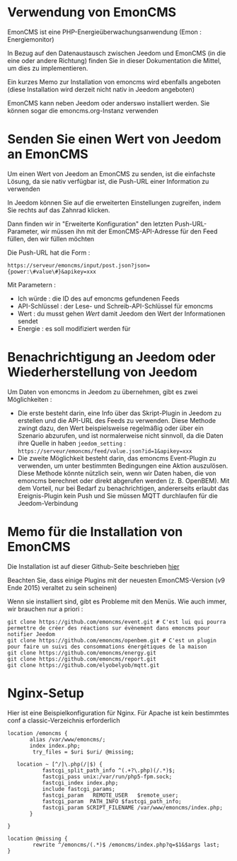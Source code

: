 # Verwendung von EmonCMS

EmonCMS ist eine PHP-Energieüberwachungsanwendung (Emon : Energiemonitor)

In Bezug auf den Datenaustausch zwischen Jeedom und EmonCMS (in die eine oder andere Richtung) finden Sie in dieser Dokumentation die Mittel, um dies zu implementieren.

Ein kurzes Memo zur Installation von emoncms wird ebenfalls angeboten (diese Installation wird derzeit nicht nativ in Jeedom angeboten)

EmonCMS kann neben Jeedom oder anderswo installiert werden. Sie können sogar die emoncms.org-Instanz verwenden

# Senden Sie einen Wert von Jeedom an EmonCMS

Um einen Wert von Jeedom an EmonCMS zu senden, ist die einfachste Lösung, da sie nativ verfügbar ist, die Push-URL einer Information zu verwenden

In Jeedom können Sie auf die erweiterten Einstellungen zugreifen, indem Sie rechts auf das Zahnrad klicken.

Dann finden wir in "Erweiterte Konfiguration" den letzten Push-URL-Parameter, wir müssen ihn mit der EmonCMS-API-Adresse für den Feed füllen, den wir füllen möchten

Die Push-URL hat die Form :

``https://serveur/emoncms/input/post.json?json={power:\#value\#}&apikey=xxx``

Mit Parametern :

-   Ich würde : die ID des auf emoncms gefundenen Feeds
-   API-Schlüssel : der Lese- und Schreib-API-Schlüssel für emoncms
-   Wert : du musst gehen *Wert* damit Jeedom den Wert der Informationen sendet
-   Energie : es soll modifiziert werden für

# Benachrichtigung an Jeedom oder Wiederherstellung von Jeedom

Um Daten von emoncms in Jeedom zu übernehmen, gibt es zwei Möglichkeiten :

-   Die erste besteht darin, eine Info über das Skript-Plugin in Jeedom zu erstellen und die API-URL des Feeds zu verwenden. Diese Methode zwingt dazu, den Wert beispielsweise regelmäßig oder über ein Szenario abzurufen, und ist normalerweise nicht sinnvoll, da die Daten ihre Quelle in haben ``jeedom_setting`` : ``https://serveur/emoncms/feed/value.json?id=1&apikey=xxx``
-   Die zweite Möglichkeit besteht darin, das emoncms Event-Plugin zu verwenden, um unter bestimmten Bedingungen eine Aktion auszulösen. Diese Methode könnte nützlich sein, wenn wir Daten haben, die von emoncms berechnet oder direkt abgerufen werden (z. B. OpenBEM). Mit dem Vorteil, nur bei Bedarf zu benachrichtigen, andererseits erlaubt das Ereignis-Plugin kein Push und Sie müssen MQTT durchlaufen für die Jeedom-Verbindung

# Memo für die Installation von EmonCMS

Die Installation ist auf dieser Github-Seite beschrieben [hier](https://github.com/emoncms/emoncms/blob/master/docs/LinuxInstall.md)

Beachten Sie, dass einige Plugins mit der neuesten EmonCMS-Version (v9 Ende 2015) veraltet zu sein scheinen)

Wenn sie installiert sind, gibt es Probleme mit den Menüs. Wie auch immer, wir brauchen nur a priori :

````
git clone https://github.com/emoncms/event.git # C'est lui qui pourra permettre de créer des réactions sur évènement dans emoncms pour notifier Jeedom
git clone https://github.com/emoncms/openbem.git # C'est un plugin pour faire un suivi des consommations énergétiques de la maison
git clone https://github.com/emoncms/energy.git
git clone https://github.com/emoncms/report.git
git clone https://github.com/elyobelyob/mqtt.git
````

# Nginx-Setup

Hier ist eine Beispielkonfiguration für Nginx. Für Apache ist kein bestimmtes conf a classic-Verzeichnis erforderlich

````
location /emoncms {
       alias /var/www/emoncms/;
       index index.php;
        try_files = $uri $uri/ @missing;

   location ~ [^/]\.php(/|$) {
           fastcgi_split_path_info ^(.+?\.php)(/.*)$;
           fastcgi_pass unix:/var/run/php5-fpm.sock;
           fastcgi_index index.php;
           include fastcgi_params;
           fastcgi_param   REMOTE_USER   $remote_user;
           fastcgi_param  PATH_INFO $fastcgi_path_info;
           fastcgi_param SCRIPT_FILENAME /var/www/emoncms/index.php;
       }

}

location @missing {
        rewrite ^/emoncms/(.*)$ /emoncms/index.php?q=$1&$args last;
}
````
